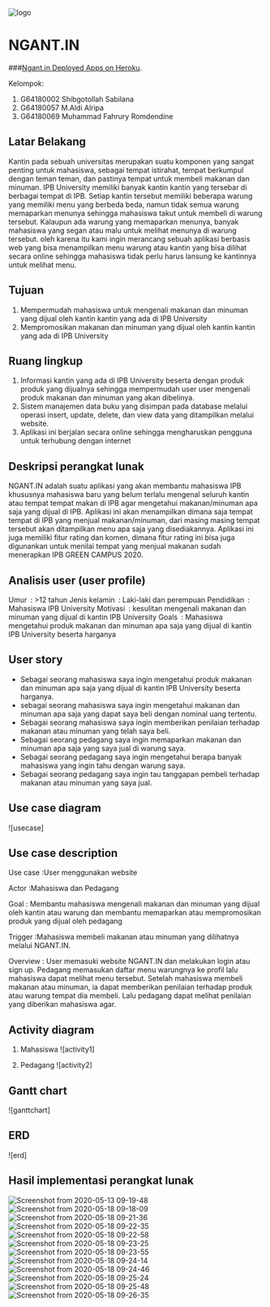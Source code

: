 ![logo](https://user-images.githubusercontent.com/45058486/82168018-c8aefd00-98e7-11ea-89e4-ad3a5a4ed5bd.png)
# NGANT.IN

###[Ngant.in Deployed Apps on Heroku](https://secret-escarpment-47024.herokuapp.com/).

Kelompok:
1. G64180002 Shibgotollah Sabilana &ensp; 
2. G64180057 M.Aldi Alripa &ensp; 
3. G64180069 Muhammad Fahrury Romdendine &ensp; 

## Latar Belakang

Kantin pada sebuah universitas merupakan suatu komponen yang sangat penting untuk mahasiswa, sebagai tempat istirahat, 
tempat berkumpul dengan teman teman, dan pastinya tempat untuk membeli makanan dan minuman. 
IPB University memiliki banyak kantin kantin yang tersebar di berbagai tempat di IPB. Setiap kantin tersebut memiliki beberapa warung yang
memiliki menu yang berbeda beda, namun tidak semua warung memaparkan menunya sehingga mahasiswa takut untuk membeli di warung tersebut. 
Kalaupun ada warung yang memaparkan menunya, banyak mahasiswa yang segan atau malu untuk melihat menunya di warung tersebut.
oleh karena itu kami ingin merancang sebuah aplikasi berbasis web yang bisa menampilkan menu warung atau kantin yang bisa dilihat
secara online sehingga mahasiswa tidak perlu harus lansung ke kantinnya untuk melihat menu. 

## Tujuan

1. Mempermudah mahasiswa untuk mengenali makanan dan minuman yang dijual oleh kantin kantin yang ada di IPB University
2. Mempromosikan makanan dan minuman yang dijual oleh kantin kantin yang ada di IPB University

## Ruang lingkup

1. Informasi kantin yang ada di IPB University beserta dengan produk produk yang dijualnya sehingga mempermudah user user mengenali produk makanan dan minuman yang akan dibelinya.
2. Sistem manajemen data buku yang disimpan pada database melalui operasi insert, update, delete, dan view data yang ditampilkan melalui website.
3. Aplikasi ini berjalan secara online sehingga mengharuskan pengguna untuk terhubung dengan internet

##  Deskripsi perangkat lunak

NGANT.IN adalah suatu aplikasi yang akan membantu mahasiswa IPB khususnya mahasiswa baru yang belum terlalu mengenal 
seluruh kantin atau tempat tempat makan di IPB agar mengetahui makanan/minuman apa saja yang dijual di IPB. 
Aplikasi ini akan menampilkan dimana saja tempat tempat di IPB yang menjual makanan/minuman, dari masing masing tempat 
tersebut akan ditampilkan menu apa saja yang disediakannya. Aplikasi ini juga memiliki fitur rating dan komen, dimana 
fitur rating ini bisa juga digunankan untuk menilai tempat yang menjual makanan sudah menerapkan IPB GREEN CAMPUS 2020.

##  Analisis user (user profile)

Umur&ensp;: >12 tahun
Jenis kelamin&ensp;: Laki-laki dan perempuan
Pendidikan&ensp;: Mahasiswa IPB University
Motivasi&ensp;: kesulitan mengenali makanan dan minuman yang dijual di kantin IPB University
Goals&ensp;: Mahasiswa mengetahui produk makanan dan minuman apa saja yang dijual di kantin IPB University beserta harganya

##  User story
- Sebagai seorang mahasiswa saya ingin mengetahui produk makanan dan minuman apa saja yang dijual di kantin IPB University beserta harganya.
- sebagai seorang mahasiswa saya ingin mengetahui makanan dan minuman apa saja yang dapat saya beli dengan nominal uang tertentu.
- Sebagai seorang mahasiswa saya ingin memberikan penilaian terhadap makanan atau minuman yang telah saya beli.
- Sebagai seorang pedagang saya ingin memaparkan makanan dan minuman apa saja yang saya jual di warung saya.
- Sebagai seorang pedagang saya ingin mengetahui berapa banyak mahasiswa yang ingin tahu dengan warung saya.
- Sebagai seorang pedagang saya ingin tau tanggapan pembeli terhadap makanan atau minuman yang saya jual.

##  Use case diagram

![usecase]

##  Use case description

Use case	:User menggunakan website

Actor		  :Mahasiswa dan Pedagang

Goal		  :
Membantu mahasiswa mengenali makanan dan minuman yang dijual oleh kantin atau warung dan
membantu memaparkan atau mempromosikan produk yang dijual oleh pedagang

Trigger	  :Mahasiswa membeli makanan atau minuman yang dilihatnya melalui NGANT.IN. 

Overview	:
User memasuki website NGANT.IN dan melakukan login atau sign up. 
Pedagang memasukan daftar menu warungnya ke profil lalu mahasiswa dapat melihat menu tersebut.
Setelah mahasiswa membeli makanan atau minuman, ia dapat memberikan penilaian terhadap produk atau warung tempat dia membeli.
Lalu pedagang dapat melihat penilaian yang diberikan mahasiswa agar.

##  Activity diagram

1. Mahasiswa
![activity1]

2. Pedagang
![activity2]

##  Gantt chart

![ganttchart]

##  ERD

![erd]

##  Hasil implementasi perangkat lunak
![Screenshot from 2020-05-13 09-19-48](https://user-images.githubusercontent.com/45058486/82168780-cf3e7400-98e9-11ea-8433-bebff2f9bba3.png)
![Screenshot from 2020-05-18 09-18-09](https://user-images.githubusercontent.com/45058486/82168805-d796af00-98e9-11ea-915d-89980f0403f2.png)
![Screenshot from 2020-05-18 09-21-36](https://user-images.githubusercontent.com/45058486/82168808-d9f90900-98e9-11ea-9cda-f6324488ef19.png)
![Screenshot from 2020-05-18 09-22-35](https://user-images.githubusercontent.com/45058486/82168815-dbc2cc80-98e9-11ea-922b-6153be96e119.png)
![Screenshot from 2020-05-18 09-22-58](https://user-images.githubusercontent.com/45058486/82168819-de252680-98e9-11ea-8211-7ddd48f3f63b.png)
![Screenshot from 2020-05-18 09-23-25](https://user-images.githubusercontent.com/45058486/82168822-e1201700-98e9-11ea-8622-ffa04fd862ec.png)
![Screenshot from 2020-05-18 09-23-55](https://user-images.githubusercontent.com/45058486/82168826-e2e9da80-98e9-11ea-8bbf-cb812d4f7a93.png)
![Screenshot from 2020-05-18 09-24-14](https://user-images.githubusercontent.com/45058486/82168829-e4b39e00-98e9-11ea-872e-4c53d67fcd15.png)
![Screenshot from 2020-05-18 09-24-46](https://user-images.githubusercontent.com/45058486/82168833-e715f800-98e9-11ea-850a-c1fa3ad3f6ca.png)
![Screenshot from 2020-05-18 09-25-24](https://user-images.githubusercontent.com/45058486/82168836-e9785200-98e9-11ea-95be-8d3bbc7be8d3.png)
![Screenshot from 2020-05-18 09-25-48](https://user-images.githubusercontent.com/45058486/82168840-eb421580-98e9-11ea-9fee-7bb2723f8062.png)
![Screenshot from 2020-05-18 09-26-35](https://user-images.githubusercontent.com/45058486/82168845-eda46f80-98e9-11ea-97db-ffa4598d9bef.png)
